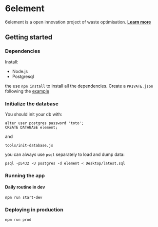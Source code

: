 # 6element

6element is a open innovation project of waste optimisation. **[Learn more](https://medium.com/ants-blog/6element-534ffbe2a60f#.wd3yf7ez6)**

## Getting started


### Dependencies

Install:
* Node.js
* Postgresql

the use `npm install` to install all the dependencies.
Create a `PRIVATE.json` following the [example](PRIVATE.example.json)



### Initialize the database

You should init your db with:

```
alter user postgres password 'toto';
CREATE DATABASE element;
```

and 

```
tools/init-database.js
```

you can always use `psql` separately to load and dump data:

```
psql -p5432 -U postgres -d element < Desktop/latest.sql
```

### Running the app

#### Daily routine in dev

```
npm run start-dev 
```


### Deploying in production

````
npm run prod
````


